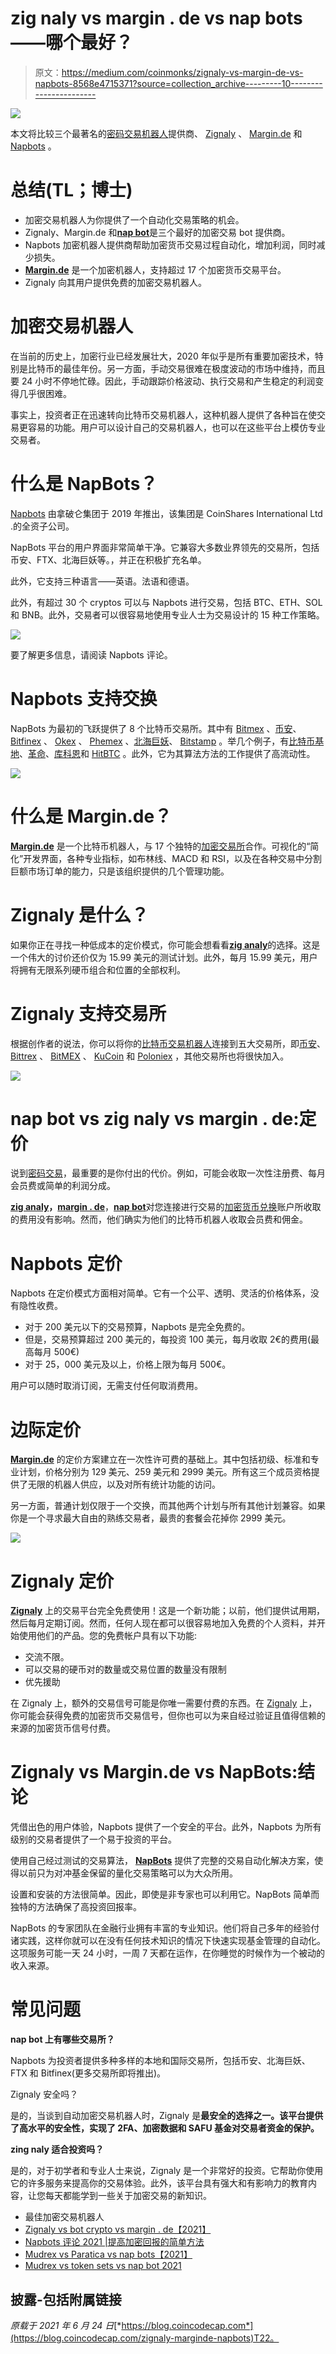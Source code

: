 # zig naly vs margin . de vs nap bots——哪个最好？

> 原文：<https://medium.com/coinmonks/zignaly-vs-margin-de-vs-napbots-8568e4715371?source=collection_archive---------10----------------------->

![](img/77a289fe61b68950cf3b2dc2f96ad911.png)

本文将比较三个最著名的[密码交易机器人](/coinmonks/crypto-trading-bot-c2ffce8acb2a)提供商、 [Zignaly](https://blog.coincodecap.com/go/zignaly-2) 、 [Margin.de](https://blog.coincodecap.com/go/margin-de) 和 [Napbots](https://blog.coincodecap.com/go/napbots) 。

# 总结(TL；博士)

*   加密交易机器人为你提供了一个自动化交易策略的机会。
*   Zignaly、Margin.de 和[**nap bot**](https://blog.coincodecap.com/go/napbots)是三个最好的加密交易 bot 提供商。
*   Napbots 加密机器人提供商帮助加密货币交易过程自动化，增加利润，同时减少损失。
*   [**Margin.de**](https://blog.coincodecap.com/go/margin-de) 是一个加密机器人，支持超过 17 个加密货币交易平台。
*   Zignaly 向其用户提供免费的加密交易机器人。

# 加密交易机器人

在当前的历史上，加密行业已经发展壮大，2020 年似乎是所有重要加密技术，特别是比特币的最佳年份。另一方面，手动交易很难在极度波动的市场中维持，而且要 24 小时不停地忙碌。因此，手动跟踪价格波动、执行交易和产生稳定的利润变得几乎很困难。

事实上，投资者正在迅速转向比特币交易机器人，这种机器人提供了各种旨在使交易更容易的功能。用户可以设计自己的交易机器人，也可以在这些平台上模仿专业交易者。

# 什么是 NapBots？

[Napbots](https://coincodecap.com/napbots-review) 由拿破仑集团于 2019 年推出，该集团是 CoinShares International Ltd .的全资子公司。

NapBots 平台的用户界面非常简单干净。它兼容大多数业界领先的交易所，包括币安、FTX、北海巨妖等。，并正在积极扩充名单。

此外，它支持三种语言——英语。法语和德语。

此外，有超过 30 个 cryptos 可以与 Napbots 进行交易，包括 BTC、ETH、SOL 和 BNB。此外，交易者可以很容易地使用专业人士为交易设计的 15 种工作策略。

![](img/511f4b7c8255a47e5e3449638ad03d6e.png)

要了解更多信息，请阅读 Napbots 评论。

# Napbots 支持交换

NapBots 为最初的飞跃提供了 8 个比特币交易所。其中有 [Bitmex](https://blog.coincodecap.com/go/bitmex) 、[币安](https://blog.coincodecap.com/go/binance)、 [Bitfinex](https://blog.coincodecap.com/go/bitfinex) 、 [Okex](https://blog.coincodecap.com/go/okex) 、 [Phemex](https://blog.coincodecap.com/go/phemex) 、[北海巨妖](https://blog.coincodecap.com/go/kraken)、 [Bitstamp](https://blog.coincodecap.com/go/bitstamp) 。举几个例子，有[比特币基地](https://blog.coincodecap.com/go/coinbase)、[革命](https://blog.coincodecap.com/go/revolut)、[库科恩](https://blog.coincodecap.com/go/kucoin)和 [HitBTC](https://blog.coincodecap.com/go/hitbtc) 。此外，它为其算法方法的工作提供了高流动性。

![](img/99f29517769267a9de9f59bdba212755.png)

# 什么是 Margin.de？

[**Margin.de**](https://blog.coincodecap.com/go/margin-de) 是一个比特币机器人，与 17 个独特的[加密交易所](https://blog.coincodecap.com/go/crypto-exchange)合作。可视化的“简化”开发界面，各种专业指标，如布林线、MACD 和 RSI，以及在各种交易中分割巨额市场订单的能力，只是该组织提供的几个管理功能。

# Zignaly 是什么？

如果你正在寻找一种低成本的定价模式，你可能会想看看[**zig analy**](https://blog.coincodecap.com/go/zignaly-2)的选择。这是一个伟大的讨价还价仅为 15.99 美元的测试计划。此外，每月 15.99 美元，用户将拥有无限系列硬币组合和位置的全部权利。

# Zignaly 支持交易所

根据创作者的说法，你可以将你的[比特币交易机器人](https://blog.coincodecap.com/a-guide-to-cryptocurrency-trading-bots)连接到五大交易所，即[币安](https://blog.coincodecap.com/go/binance)、 [Bittrex](https://blog.coincodecap.com/go/bittrex) 、 [BitMEX](https://blog.coincodecap.com/go/bitmex) 、 [KuCoin](https://blog.coincodecap.com/go/kucoin) 和 [Poloniex](https://blog.coincodecap.com/go/poloniex) ，其他交易所也将很快加入。

![](img/c92703a9da6d68cc15d9cda2b2b57e63.png)

# nap bot vs zig naly vs margin . de:定价

说到[密码交易](https://blog.coincodecap.com/crypto-investing-guide)，最重要的是你付出的代价。例如，可能会收取一次性注册费、每月会员费或简单的利润分成。

[**zig analy**](https://blog.coincodecap.com/go/zignaly-2)**，**[**margin . de**](https://blog.coincodecap.com/go/margin-de)，[**nap bot**](https://blog.coincodecap.com/go/napbots)对您连接进行交易的[加密货币兑换](https://blog.coincodecap.com/go/crypto-exchange)账户所收取的费用没有影响。然而，他们确实为他们的比特币机器人收取会员费和佣金。

# Napbots 定价

Napbots 在定价模式方面相对简单。它有一个公平、透明、灵活的价格体系，没有隐性收费。

*   对于 200 美元以下的交易预算，Napbots 是完全免费的。
*   但是，交易预算超过 200 美元的，每投资 100 美元，每月收取 2€的费用(最高每月 500€)
*   对于 25，000 美元及以上，价格上限为每月 500€。

用户可以随时取消订阅，无需支付任何取消费用。

# 边际定价

[**Margin.de**](https://blog.coincodecap.com/go/margin-de) 的定价方案建立在一次性许可费的基础上。其中包括初级、标准和专业计划，价格分别为 129 美元、259 美元和 2999 美元。所有这三个成员资格提供了无限的机器人供应，以及对所有统计功能的访问。

另一方面，普通计划仅限于一个交换，而其他两个计划与所有其他计划兼容。如果你是一个寻求最大自由的熟练交易者，最贵的套餐会花掉你 2999 美元。

![](img/5d9be7bb5e636f3d543bfe6198b7e137.png)

# Zignaly 定价

[**Zignaly**](https://blog.coincodecap.com/go/zignaly-2) 上的交易平台完全免费使用！这是一个新功能；以前，他们提供试用期，然后每月定期订阅。然而，任何人现在都可以很容易地加入免费的个人资料，并开始使用他们的产品。您的免费帐户具有以下功能:

*   交流不限。
*   可以交易的硬币对的数量或交易位置的数量没有限制
*   优先援助

在 Zignaly 上，额外的交易信号可能是你唯一需要付费的东西。在 [Zignaly](https://blog.coincodecap.com/go/zignaly-2) 上，你可能会获得免费的加密货币交易信号，但你也可以为来自经过验证且值得信赖的来源的加密货币信号付费。

# Zignaly vs Margin.de vs NapBots:结论

凭借出色的用户体验，Napbots 提供了一个安全的平台。此外，Napbots 为所有级别的交易者提供了一个易于投资的平台。

使用自己经过测试的交易算法， [**NapBots**](https://blog.coincodecap.com/go/napbots) 提供了完整的交易自动化解决方案，使得以前只为对冲基金保留的量化交易策略可以为大众所用。

设置和安装的方法很简单。因此，即使是非专家也可以利用它。NapBots 简单而独特的方法确保了高投资回报率。

NapBots 的专家团队在金融行业拥有丰富的专业知识。他们将自己多年的经验付诸实践，这样你就可以在没有任何技术知识的情况下快速实现基金管理的自动化。这项服务可能一天 24 小时，一周 7 天都在运作，在你睡觉的时候作为一个被动的收入来源。

# 常见问题

**nap bot 上有哪些交易所？**

Napbots 为投资者提供多种多样的本地和国际交易所，包括币安、北海巨妖、FTX 和 Bitfinex(更多交易所即将推出)。

Zignaly 安全吗？

是的，当谈到自动加密交易机器人时，Zignaly 是**最安全的选择之一。该平台提供了高水平的安全性，实现了 2FA、加密数据和 SAFU 基金对交易者资金的保护。**

**zing naly 适合投资吗？**

是的，对于初学者和专业人士来说，Zignaly 是一个非常好的投资。它帮助你使用它的许多服务来提高你的交易体验。此外，该平台具有强大和有影响力的教育内容，让您每天都能学到一些关于加密交易的新知识。

*   最佳加密交易机器人
*   [Zignaly vs bot crypto vs margin . de【2021】](https://blog.coincodecap.com/zignaly-botcrypto-margin-de)
*   [Napbots 评论 2021 |提高加密回报的简单方法](https://blog.coincodecap.com/napbots-review-crypto-trading-on-autopilot)
*   [Mudrex vs Paratica vs nap bots【2021】](https://blog.coincodecap.com/mudrex-vs-paratica-vs-napbots)
*   [Mudrex vs token sets vs nap bot 2021](https://blog.coincodecap.com/mudrex-vs-tokensets-vs-napbots)

## 披露-包括附属链接

*原载于 2021 年 6 月 24 日*[*https://blog.coincodecap.com*](https://blog.coincodecap.com/zignaly-marginde-napbots)T22。